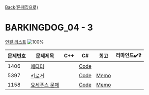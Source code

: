 [Back(문제집으로)](/Workbook/README.md)

# BARKINGDOG_04 - 3

[연결 리스트](https://github.com/encrypted-def/basic-algo-lecture/blob/master/workbook/0x04.md)
![100%](https://progress-bar.xyz/3/?scale=3&title=progress&width=500&color=babaca&suffix=/3)

| 문제번호 | 문제제목                             | C++ | C#  | 회고 | 리마인드✔️❓ |
| -------- | ------------------------------------ | --- | --- | ---- | ------------ |
| 1406     | [에디터](https://boj.kr/1406)        |     | [Code](../Baekjoon/Silver/1406.cs) |  |              |
| 5397     | [키로거](https://boj.kr/5397)        |     | [Code](../Baekjoon/Silver/5397.cs) | [Memo](../Baekjoon/Silver/5397.md) |              |
| 1158     | [요세푸스 문제](https://boj.kr/1158) |     | [Code](../Baekjoon/Silver/1158.cs) | [Memo](../Baekjoon/Silver/1158.md) |              |
